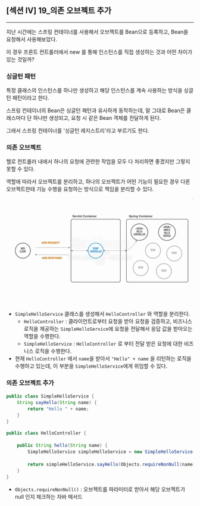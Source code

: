 ## [섹션 IV] 19_의존 오브젝트 추가

---

지난 시간에는 스프링 컨테이너를 사용해서 오브젝트를 Bean으로 등록하고, Bean을 요청해서 사용해보았다. 

이 경우 프론트 컨트롤러에서 new 를 통해 인스턴스를 직접 생성하는 것과 어떤 차이가 있는 것일까?

### 싱글턴 패턴
특정 클래스의 인스턴스를 하나만 생성하고 해당 인스턴스를 계속 사용하는 방식을 싱글턴 패턴이라고 한다.

스프링 컨테이너의 Bean은 싱글턴 패턴과 유사하게 동작하는데, 말 그대로 Bean은 클래스마다 단 하나만 생성되고, 요청 시 같은 Bean 객체를 전달하게 된다.

그래서 스프링 컨테이너를 '싱글턴 레지스트리'라고 부르기도 한다.

### 의존 오브젝트
헬로 컨트롤러 내에서 하나의 요청에 관련한 작업을 모두 다 처리하면 좋겠지만 그렇지 못할 수 있다.

역할에 따라서 오브젝트를 분리하고, 하나의 오브젝트가 어떤 기능이 필요한 경우 다른 오브젝트한테 기능 수행을 요청하는 방식으로 책임을 분리할 수 있다.

![의존 오브젝트 도식](../../image/04_19_01.png)
- `SimpleHelloService` 클래스를 생성해서 `HelloController` 와 역할을 분리한다.
  - `HelloController` : 클라이언트로부터 요청을 받아 요청을 검증하고, 비즈니스 로직을 제공하는 `SimpleHelloService`에 요청을 전달해서 응답 값을 받아오는 역할을 수행한다.
  - `SimpleHelloService` : `HelloController` 로 부터 전달 받은 요청에 대한 비즈니스 로직을 수행한다.
- 현재 `HelloController` 에서 `name`을 받아서 `"Hello" + name` 을 리턴하는 로직을 수행하고 있는데, 이 부분을 `SimpleHelloService`에게 위임할 수 있다.

### 의존 오브젝트 추가
```java
public class SimpleHelloService {
    String sayHello(String name) {
        return "Hello " + name;
    }
}
```

```java
public class HelloController {

	public String hello(String name) {
		SimpleHelloService simpleHelloService = new SimpleHelloService();

		return simpleHelloService.sayHello(Objects.requireNonNull(name));
	}
}
``` 
- `Objects.requireNonNull()` : 오브젝트를 파라미터로 받아서 해당 오브젝트가 null 인지 체크하는 자바 메서드